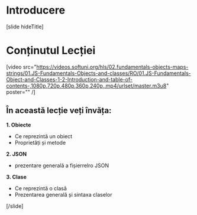 # Introducere
[slide hideTitle]

# Conținutul Lecției

[video src="https://videos.softuni.org/hls/02.fundamentals-objects-maps-strings/01.JS-Fundamentals-Objects-and-classes/RO/01.JS-Fundamentals-Object-and-Classes-1-2-Introduction-and-table-of-contents-,1080p,720p,480p,360p,240p,.mp4/urlset/master.m3u8" poster="" /]

## În această lecție veți învăța:

**1. Obiecte**
- Ce reprezintă un obiect
- Proprietăți și metode

**2. JSON**
- prezentare generală a fișierrelro JSON 

**3. Clase**
- Ce reprezintă o clasă
- Prezentarea generală și sintaxa claselor

[/slide]
